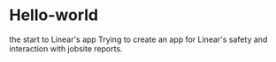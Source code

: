 # Hello-world
the start to Linear's app
Trying to create an app for Linear's safety 
and interaction with jobsite reports.
